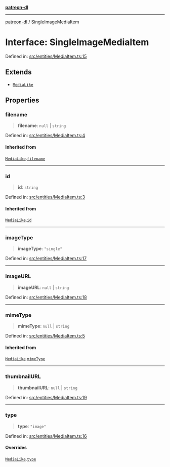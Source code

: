 [**patreon-dl**](../README.md)

***

[patreon-dl](../README.md) / SingleImageMediaItem

# Interface: SingleImageMediaItem

Defined in: [src/entities/MediaItem.ts:15](https://github.com/patrickkfkan/patreon-dl/blob/4add035452a0337eb07608bde52caecf1dcf43e7/src/entities/MediaItem.ts#L15)

## Extends

- [`MediaLike`](MediaLike.md)

## Properties

### filename

> **filename**: `null` \| `string`

Defined in: [src/entities/MediaItem.ts:4](https://github.com/patrickkfkan/patreon-dl/blob/4add035452a0337eb07608bde52caecf1dcf43e7/src/entities/MediaItem.ts#L4)

#### Inherited from

[`MediaLike`](MediaLike.md).[`filename`](MediaLike.md#filename)

***

### id

> **id**: `string`

Defined in: [src/entities/MediaItem.ts:3](https://github.com/patrickkfkan/patreon-dl/blob/4add035452a0337eb07608bde52caecf1dcf43e7/src/entities/MediaItem.ts#L3)

#### Inherited from

[`MediaLike`](MediaLike.md).[`id`](MediaLike.md#id)

***

### imageType

> **imageType**: `"single"`

Defined in: [src/entities/MediaItem.ts:17](https://github.com/patrickkfkan/patreon-dl/blob/4add035452a0337eb07608bde52caecf1dcf43e7/src/entities/MediaItem.ts#L17)

***

### imageURL

> **imageURL**: `null` \| `string`

Defined in: [src/entities/MediaItem.ts:18](https://github.com/patrickkfkan/patreon-dl/blob/4add035452a0337eb07608bde52caecf1dcf43e7/src/entities/MediaItem.ts#L18)

***

### mimeType

> **mimeType**: `null` \| `string`

Defined in: [src/entities/MediaItem.ts:5](https://github.com/patrickkfkan/patreon-dl/blob/4add035452a0337eb07608bde52caecf1dcf43e7/src/entities/MediaItem.ts#L5)

#### Inherited from

[`MediaLike`](MediaLike.md).[`mimeType`](MediaLike.md#mimetype)

***

### thumbnailURL

> **thumbnailURL**: `null` \| `string`

Defined in: [src/entities/MediaItem.ts:19](https://github.com/patrickkfkan/patreon-dl/blob/4add035452a0337eb07608bde52caecf1dcf43e7/src/entities/MediaItem.ts#L19)

***

### type

> **type**: `"image"`

Defined in: [src/entities/MediaItem.ts:16](https://github.com/patrickkfkan/patreon-dl/blob/4add035452a0337eb07608bde52caecf1dcf43e7/src/entities/MediaItem.ts#L16)

#### Overrides

[`MediaLike`](MediaLike.md).[`type`](MediaLike.md#type)
